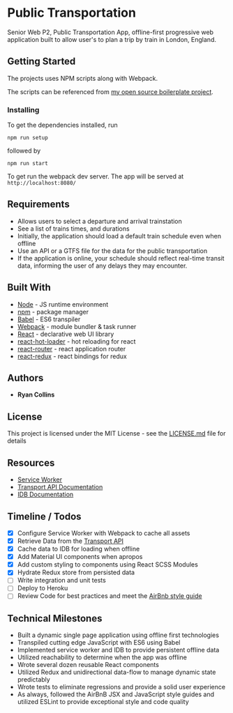 # Public Transportation
Senior Web P2, Public Transportation App, offline-first progressive web application built to allow user's to plan a trip by train in London, England.

## Getting Started
The projects uses NPM scripts along with Webpack.

The scripts can be referenced from [my open source boilerplate project](https://github.com/RyanCCollins/react-redux-simple-starter).

### Installing
To get the dependencies installed, run
```
npm run setup
```

followed by

```
npm run start
```
To get run the webpack dev server.  The app will be served at `http://localhost:8080/`

## Requirements
* Allows users to select a departure and arrival trainstation
* See a list of trains times, and durations
* Initially, the application should load a default train schedule even when offline
* Use an API or a GTFS file for the data for the public transportation
* If the application is online, your schedule should reflect real-time transit data, informing the user of any delays they may encounter.

## Built With
- [Node](https://nodejs.org/en/) - JS runtime environment
- [npm](https://www.npmjs.com/) - package manager
- [Babel](https://babeljs.io/) - ES6 transpiler
- [Webpack](https://webpack.github.io/) - module bundler & task runner
- [React](https://facebook.github.io/react/) - declarative web UI library
- [react-hot-loader](https://github.com/gaearon/react-hot-loader) - hot reloading for react
- [react-router](https://github.com/rackt/react-router) - react application router
- [react-redux](https://github.com/rackt/react-redux) - react bindings for redux

## Authors

* **Ryan Collins**

## License

This project is licensed under the MIT License - see the [LICENSE.md](LICENSE.md) file for details

## Resources
* [Service Worker](https://developer.mozilla.org/en-US/docs/Web/API/Service_Worker_API)
* [Transport API Documentation](http://docs.transportapi.com/index.html?raml=http://transportapi.com/v3/raml/transportapi.raml)
* [IDB Documentation](https://developer.mozilla.org/en-US/docs/Web/API/IndexedDB_API)

## Timeline / Todos
* [x] Configure Service Worker with Webpack to cache all assets
* [x] Retrieve Data from the [Transport API](http://www.transportapi.com/)
* [x] Cache data to IDB for loading when offline
* [x] Add Material UI components when apropos
* [x] Add custom styling to components using React SCSS Modules
* [x] Hydrate Redux store from persisted data
* [ ] Write integration and unit tests
* [ ] Deploy to Heroku
* [ ] Review Code for best practices and meet the [AirBnb style guide](https://github.com/airbnb/javascript)

## Technical Milestones
- Built a dynamic single page application using offline first technologies
- Transpiled cutting edge JavaScript with ES6 using Babel
- Implemented service worker and IDB to provide persistent offline data
- Utilized reachability to determine when the app was offline
- Wrote several dozen reusable React components
- Utilized Redux and unidirectional data-flow to manage dynamic state predictably
- Wrote tests to eliminate regressions and provide a solid user experience
- As always, followed the AirBnB JSX and JavaScript style guides and utilized ESLint to provide exceptional style and code quality
